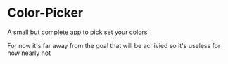 # Color-Picker
A small but complete app to pick set your colors

For now it's far away from the goal that will be achivied so it's useless for now nearly not